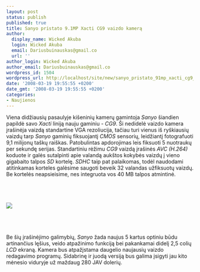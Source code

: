 ```yaml
---
layout: post
status: publish
published: true
title: Sanyo pristato 9.1MP Xacti CG9 vaizdo kamerą
author:
  display_name: Wicked Akuba
  login: Wicked Akuba
  email: Dariusbuinauskas@gmail.co
  url: ''
author_login: Wicked Akuba
author_email: Dariusbuinauskas@gmail.co
wordpress_id: 1504
wordpress_url: http://localhost/site/new/sanyo_pristato_91mp_xacti_cg9_vaizdo_kamera/
date: '2008-03-19 19:55:55 +0200'
date_gmt: '2008-03-19 19:55:55 +0200'
categories:
- Naujienos
---
```

<p>Viena didžiausių pasaulyje kišeninių kamerų gamintoja <i>Sanyo</i> šiandien papildė savo <i>Xacti</i> liniją nauju gaminiu - <i>CG9</i>. Ši nedidelė vaizdo kamera įrašinėja vaizdą standartine VGA rezoliucija, tačiau turi vienus iš ryškiausių vaizdų tarp <i>Sanyo</i> gaminių fiksuojantį <i>CMOS</i> sensorių, leidžiantį fotografuoti 9,1 milijonų taškų raiškas. Patobulintas apdorojimas leis fiksuoti 5 nuotraukų per sekundę serijas. Standartiniu rėžimu <i>CG9</i> vaizdą įrašinės <i>AVC (H.264) </i> koduote ir galės sutalpinti apie valandą aukštos kokybės vaizdų į vieno gigabaito talpos <i>SD</i> kortelę. <i>SDHC</i> taip pat palaikomas, todėl naudodami atitinkamas korteles galėsime saugoti beveik 32 valandas užfiksuotų vaizdų. Be kortelės neapsieisime, nes integruota vos 40 MB talpos atmintinė.<br />
<br><br />
<br><br><img src="http://www.technews.lt/upl/Failai/sanyo_xacti.jpg"><br><br />
<br><br />
<br>Be šių įrašinėjimo galimybių, <i>Sanyo</i> žada naujus 5 kartus optiniu būdu artinančius lęšius, veido atpažinimo funkciją bei pakankamai didelį 2,5 colių <i>LCD</i> ekraną. Kamera bus atpažįstama daugelio naujausių vaizdo redagavimo programų. Sidabrinę ir juodą versiją bus galima įsigyti jau kito mėnesio viduryje už maždaug 280 JAV dolerių.</p>
